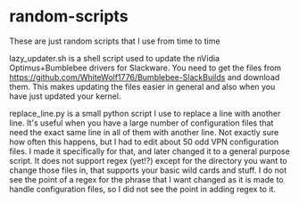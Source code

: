 random-scripts
==============

These are just random scripts that I use from time to time

lazy_updater.sh is a shell script used to update the nVidia Optimus+Bumblebee drivers for Slackware. You need to get the files from https://github.com/WhiteWolf1776/Bumblebee-SlackBuilds and download them. This makes updating the files easier in general and also when you have just updated your kernel.

replace_line.py is a small python script I use to replace a line with another line. It's useful when you have a large number of configuration files that need the exact same line in all of them with another line. Not exactly sure how often this happens, but I had to edit about 50 odd VPN configuration files. I made it specifically for that, and later changed it to a general purpose script. It does not support regex (yet!?) except for the directory you want to change those files in, that supports your basic wild cards and stuff. I do not see the point of a regex for the phrase that I want changed as it is made to handle configuration files, so I did not see the point in adding regex to it.
